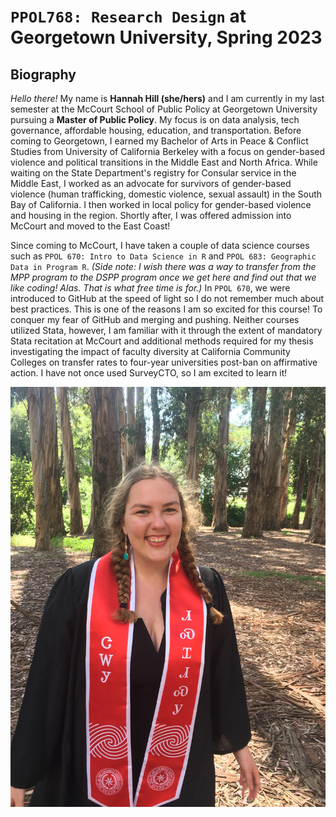 # `PPOL768: Research Design` at Georgetown University, Spring 2023



## Biography
*Hello there!* My name is **Hannah Hill (she/hers)** and I am currently in my last semester at the McCourt School of Public Policy at Georgetown University pursuing a **Master of Public Policy**. My focus is on data analysis, tech governance, affordable housing, education, and transportation. Before coming to Georgetown, I earned my Bachelor of Arts in Peace & Conflict Studies from University of California Berkeley with a focus on gender-based violence and political transitions in the Middle East and North Africa. While waiting on the State Department's registry for Consular service in the Middle East, I worked as an advocate for survivors of gender-based violence (human trafficking, domestic violence, sexual assault) in the South Bay of California. I then worked in local policy for gender-based violence and housing in the region. Shortly after, I was offered admission into McCourt and moved to the East Coast!

Since coming to McCourt, I have taken a couple of data science courses such as `PPOL 670: Intro to Data Science in R` and `PPOL 683: Geographic Data in Program R`. *(Side note: I wish there was a way to transfer from the MPP program to the DSPP program once we get here and find out that we like coding! Alas. That is what free time is for.)* In `PPOL 670`, we were introduced to GitHub at the speed of light so I do not remember much about best practices. This is one of the reasons I am so excited for this course! To conquer my fear of GitHub and merging and pushing. Neither courses utilized Stata, however, I am familiar with it through the extent of mandatory Stata recitation at McCourt and additional methods required for my thesis investigating the impact of faculty diversity at California Community Colleges on transfer rates to four-year universities post-ban on affirmative action. I have not once used SurveyCTO, so I am excited to learn it!


![Model](https://github.com/hill-hannah/PPOL768/blob/77a31629458608af307483fff1278c7499f45d64/Hill,%20Cobell%20Photo.JPG)
